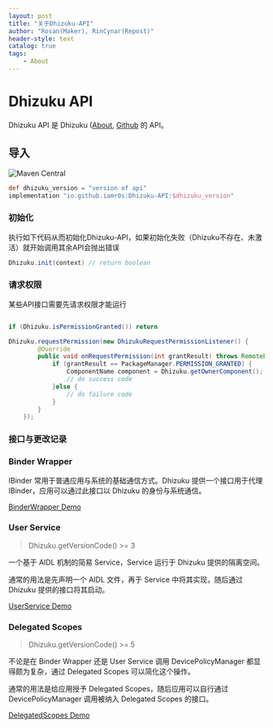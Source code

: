 ```yaml
---
layout: post
title: "关于Dhizuku-API"
author: "Rosan(Maker), RinCynar(Repost)"
header-style: text
catalog: true
tags:
    - About
---
```


# Dhizuku API

Dhizuku API 是 Dhizuku ([About](https://installerx.app.tc/2100/10/01/About-Dhizuku/), [Github](https://github.com/iamr0s/Dhizuku) 的 API。

## 导入


![Maven Central](https://img.shields.io/maven-central/v/io.github.iamr0s/Dhizuku-API)


```groovy
def dhizuku_version = "version of api"
implementation "io.github.iamr0s:Dhizuku-API:$dhizuku_version"
```

### 初始化

执行如下代码从而初始化Dhizuku-API，如果初始化失败（Dhizuku不存在、未激活）就开始调用其余API会抛出错误

```java
Dhizuku.init(context) // return boolean
```

### 请求权限

某些API接口需要先请求权限才能运行

```java

if (Dhizuku.isPermissionGranted()) return

Dhizuku.requestPermission(new DhizukuRequestPermissionListener() {
        @Override
        public void onRequestPermission(int grantResult) throws RemoteException {
            if (grantResult == PackageManager.PERMISSION_GRANTED) {
                ComponentName component = Dhizuku.getOwnerComponent(); // current Dhizuku Server Admin Receiver
                // do success code
            }else {
                // do failure code
            }
        }
    });
```

### 接口与更改记录

### Binder Wrapper

IBinder 常用于普通应用与系统的基础通信方式。Dhizuku 提供一个接口用于代理 IBinder，应用可以通过此接口以 Dhizuku 的身份与系统通信。

[BinderWrapper Demo](https://github.com/iamr0s/Dhizuku-API/blob/main/demo-binder_wrapper)

### User Service

> Dhizuku.getVersionCode() >= 3

一个基于 AIDL 机制的简易 Service，Service 运行于 Dhizuku 提供的隔离空间。

通常的用法是先声明一个 AIDL 文件，再于 Service 中将其实现，随后通过 Dhizuku 提供的接口将其启动。

[UserService Demo](https://github.com/iamr0s/Dhizuku-API/blob/main/demo-user_service)

### Delegated Scopes

> Dhizuku.getVersionCode() >= 5

不论是在 Binder Wrapper 还是 User Service 调用 DevicePolicyManager 都显得颇为复杂，通过 Delegated Scopes 可以简化这个操作。

通常的用法是给应用授予 Delegated Scopes，随后应用可以自行通过 DevicePolicyManager 调用被纳入 Delegated Scopes 的接口。

[DelegatedScopes Demo](https://github.com/iamr0s/Dhizuku-API/blob/main/demo-delegated_scopes)